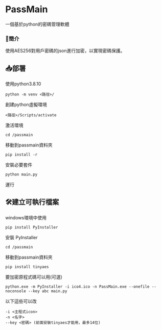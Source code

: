 # PassMain
一個基於python的密碼管理軟體

### 📝簡介

使用AES256對用戶密碼的json進行加密，以實現密碼保護。

## 📥部署

使用python3.8.10

```python -m venv <路徑>/```

創建python虛擬環境

```<路徑>/Scripts/activate```

激活環境

```cd /passmain```

移動到passmain資料夾

```pip install -r ```

安裝必要套件

```python main.py```

運行

## 🛠️建立可執行檔案

windows環境中使用

```pip install PyInstaller```

安裝 PyInstaller

```cd /passmain```

移動到passmain資料夾

```pip install tinyaes```

要加密原程式碼可以用(可選)

```python.exe -m PyInstaller -i ico4.ico -n PassMain.exe --onefile --noconsole --key abc main.py```

以下這些可以改

``` 
-i <主程式icon>
-n <名字>
--key <密碼> (前面安裝tinyaes才能用，最多14位)
```
